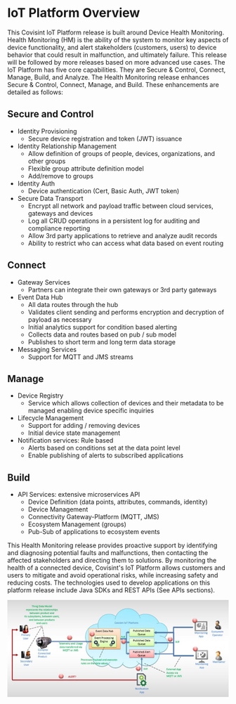 # IoT Platform Overview

This Covisint IoT Platform release is built around Device Health Monitoring. Health Monitoring (HM) is the ability of the system to monitor key aspects of device functionality, and alert stakeholders (customers, users) to device behavior that could result in malfunction, and ultimately failure. This release will be followed by more releases based on more advanced use cases.
The IoT Platform has five core capabilities. They are Secure & Control, Connect, Manage, Build, and Analyze. The Health Monitoring release enhances Secure & Control, Connect, Manage, and Build. These enhancements are detailed as follows:

## Secure and Control
* Identity Provisioning
    * Secure device registration and token (JWT) issuance
* Identity Relationship Management
    * Allow definition of groups of people, devices, organizations, and other groups
    * Flexible group attribute definition model
    * Add/remove to groups
* Identity Auth
    * Device authentication (Cert, Basic Auth, JWT token)
* Secure Data Transport
    * Encrypt all network and payload traffic between cloud services, gateways and devices
    * Log all CRUD operations in a persistent log for auditing and compliance reporting
    * Allow 3rd party applications to retrieve and analyze audit records
    * Ability to restrict who can access what data based on event routing

## Connect
* Gateway Services
    * Partners can integrate their own gateways or 3rd party gateways
* Event Data Hub
    * All data routes through the hub
    * Validates client sending and performs encryption and decryption of payload as necessary
    * Initial analytics support for condition based alerting
    * Collects data and routes based on pub / sub model
    * Publishes to short term and long term data storage
* Messaging Services
    * Support for MQTT and JMS streams

## Manage
* Device Registry
    * Service which allows collection of devices and their metadata to be managed enabling device specific inquiries
* Lifecycle Management
    * Support for adding / removing devices
    * Initial device state management
* Notification services: Rule based
    * Alerts based on conditions set at the data point level
    * Enable publishing of alerts to subscribed applications

## Build
* API Services: extensive microservices API
    * Device Definition (data points, attributes, commands, identity)
    * Device Management
    * Connectivity Gateway-Platform (MQTT, JMS)
    * Ecosystem Management (groups)
    * Pub-Sub of applications to ecosystem events

This Health Monitoring release provides proactive support by identifying and diagnosing potential faults and malfunctions, then contacting the affected stakeholders and directing them to solutions. By monitoring the health of a connected device, Covisint's IoT Platform allows customers and users to mitigate and avoid operational risks, while increasing safety and reducing costs.
The technologies used to develop applications on this platform release include Java SDKs and REST APIs (See APIs sections).

![](IoTOverview.jpg)

